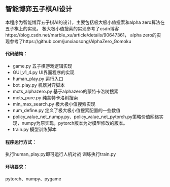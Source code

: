 ## 智能博弈五子棋AI设计

本程序为智能博弈五子棋AI的设计，主要包括极大极小值搜索和alpha zero算法在五子棋上的实现。
极大极小值搜索的实现参考了csdn博客https://blog.csdn.net/marble_xu/article/details/90647361，
alpha zero的实现参考了https://github.com/junxiaosong/AlphaZero_Gomoku

#### 代码结构：
- game.py 五子棋游戏逻辑实现
- GUI_v1_4.py UI界面程序的实现
- human_play.py 运行入口
- bot_play.py 机器对弈脚本
- mcts_alphazero.py 基于alphazero的蒙特卡洛树搜索
- mcts_pure.py 纯蒙特卡洛树搜索
- min_max_search.py 极大极小值搜索实现
- num_define.py 定义了极大极小值搜索配置的一些数值
- policy_value_net_numpy.py、policy_value_net_pytorch.py策略价值网络实现，numpy为原实现，pytorch版本为对模型修改的版本。
- train.py 模型训练脚本

#### 程序运行方式：
执行human_play.py即可运行人机对战
训练执行train.py

#### 环境要求：
pytorch、numpy、pygame